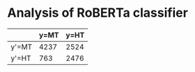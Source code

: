 # Analysis of RoBERTa classifier

|       | y=MT | y=HT |
|-------|------|------|
| y'=MT | 4237 | 2524 |
| y'=HT | 763  | 2476 |
